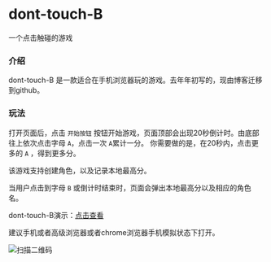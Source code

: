 # dont-touch-B
一个点击触碰的游戏

### 介绍

dont-touch-B 是一款适合在手机浏览器玩的游戏。去年年初写的，现由博客迁移到github。

### 玩法

打开页面后，点击 `开始按钮` 按钮开始游戏，页面顶部会出现20秒倒计时。由底部往上依次点击字母 `A`，点击一次 `A`累计一分。 你需要做的是，在20秒内，点击更多的 `A` ，得到更多分。

该游戏支持创建角色，以及记录本地最高分。

当用户点击到字母 `B` 或倒计时结束时，页面会弹出本地最高分以及相应的角色名。

dont-touch-B演示：[点击查看](http://joy-yi0905.github.io/dont-touch-B/)

建议手机或者高级浏览器或者chrome浏览器手机模拟状态下打开。

![扫描二维码](http://joy-yi0905.github.io/dont-touch-B/images/qr.png) 

